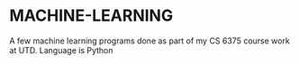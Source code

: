 # MACHINE-LEARNING
A few machine learning programs done as part of my CS 6375 course work at UTD. Language is Python
